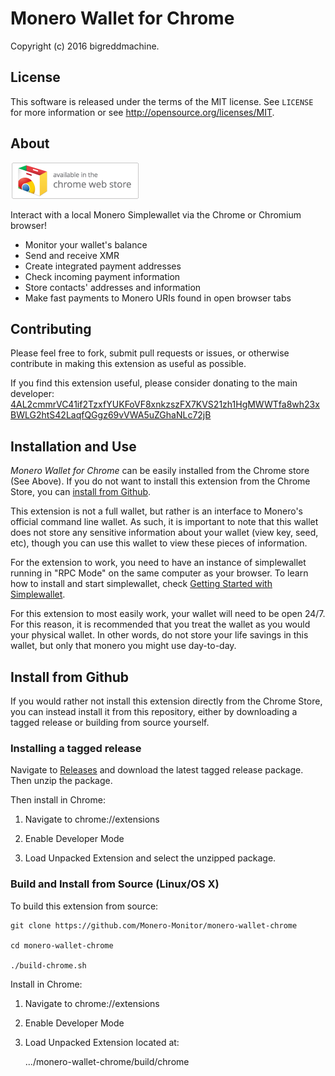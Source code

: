 # Monero Wallet for Chrome

Copyright (c) 2016 bigreddmachine.


## License

This software is released under the terms of the MIT license. See `LICENSE` for
more information or see http://opensource.org/licenses/MIT.


## About

[![Now Available in the Chrome Store](extras/ChromeWebStore_BadgeWBorder_v2_206x58.png)](https://chrome.google.com/webstore/detail/monero-wallet-for-google/bddoeeocbnbkdlciahimmaciiiiadocb)

Interact with a local Monero Simplewallet via the Chrome or Chromium browser!

* Monitor your wallet's balance
* Send and receive XMR
* Create integrated payment addresses
* Check incoming payment information
* Store contacts' addresses and information
* Make fast payments to Monero URIs found in open browser tabs


## Contributing

Please feel free to fork, submit pull requests or issues, or otherwise contribute
in making this extension as useful as possible.

If you find this extension useful, please consider donating to the main developer:  
[4AL2cmmrVC41if2TzxfYUKFoVF8xnkzszFX7KVS21zh1HgMWWTfa8wh23xBWLG2htS42LaqfQGgz69vVWA5uZGhaNLc72jB](monero:4AL2cmmrVC41if2TzxfYUKFoVF8xnkzszFX7KVS21zh1HgMWWTfa8wh23xBWLG2htS42LaqfQGgz69vVWA5uZGhaNLc72jB)


## Installation and Use

*Monero Wallet for Chrome* can be easily installed from the Chrome store (See Above).
If you do not want to install this extension from the Chrome Store, you can
[install from Github](#install-from-github).

This extension is not a full wallet, but rather is an interface to Monero's official command
line wallet. As such, it is important to note that this wallet does not store any sensitive 
information about your wallet (view key, seed, etc), though you can use this wallet to view
these pieces of information.

For the extension to work, you need to have an instance of simplewallet running in "RPC Mode"
on the same computer as your browser. To learn how to install and start simplewallet, check
[Getting Started with Simplewallet](https://github.com/Monero-Monitor/monero-wallet-chrome/blob/master/GETTING_STARTED.md).

For this extension to most easily work, your wallet will need to be open 24/7. For this
reason, it is recommended that you treat the wallet as you would your physical wallet. In
other words, do not store your life savings in this wallet, but only that monero you might
use day-to-day.


## Install from Github

If you would rather not install this extension directly from the Chrome Store, you can instead
install it from this repository, either by downloading a tagged release or building from source
yourself.

### Installing a tagged release

Navigate to [Releases](https://github.com/Monero-Monitor/monero-wallet-chrome/releases) and
download the latest tagged release package. Then unzip the package.

Then install in Chrome:

1) Navigate to chrome://extensions

2) Enable Developer Mode

3) Load Unpacked Extension and select the unzipped package.


### Build and Install from Source (Linux/OS X)

To build this extension from source:

    git clone https://github.com/Monero-Monitor/monero-wallet-chrome
    
    cd monero-wallet-chrome
    
    ./build-chrome.sh
    
Install in Chrome:

1) Navigate to chrome://extensions

2) Enable Developer Mode

3) Load Unpacked Extension located at:
    
    .../monero-wallet-chrome/build/chrome
